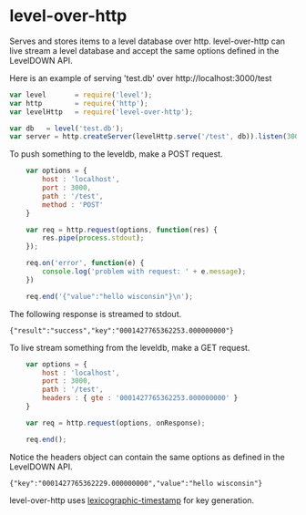 level-over-http
===============
Serves and stores items to a level database over http.  level-over-http can live stream a level database and accept the same options defined in the LevelDOWN API.

Here is an example of serving 'test.db' over http://localhost:3000/test

```js
var level       = require('level');
var http        = require('http');
var levelHttp   = require('level-over-http');

var db   = level('test.db');
var server = http.createServer(levelHttp.serve('/test', db)).listen(3000);
```

To push something to the leveldb, make a POST request.

```js
    var options = {
        host : 'localhost',
        port : 3000,
        path : '/test',
        method : 'POST'
    }

    var req = http.request(options, function(res) {
    	res.pipe(process.stdout);
    });

    req.on('error', function(e) {
        console.log('problem with request: ' + e.message);
    })

    req.end('{"value":"hello wisconsin"}\n');
```

The following response is streamed to stdout.

```
{"result":"success","key":"0001427765362253.000000000"}
```

To live stream something from the leveldb, make a GET request.

```js
    var options = {
        host : 'localhost',
        port : 3000,
        path : '/test',
        headers : { gte : '0001427765362253.000000000' }
    }

    var req = http.request(options, onResponse);

    req.end();
```

Notice the headers object can contain the same options as defined in the LevelDOWN API.

```
{"key":"0001427765362229.000000000","value":"hello wisconsin"}
```

level-over-http uses [lexicographic-timestamp](http://github.com/lakowske/lexicographic-timestamp) for key generation.
